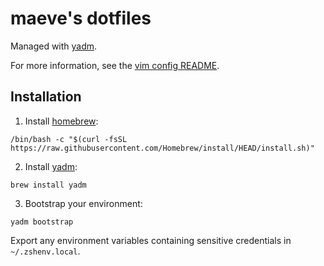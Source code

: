 # maeve's dotfiles

Managed with [yadm](https://thelocehiliosan.github.io/yadm/).

For more information, see the [vim config README](.config/nvim/README.md).

## Installation

1. Install [homebrew](https://brew.sh/):

```console
/bin/bash -c "$(curl -fsSL https://raw.githubusercontent.com/Homebrew/install/HEAD/install.sh)"
```

2. Install [yadm](https://yadm.io/):

```console
brew install yadm
```

3. Bootstrap your environment:

```console
yadm bootstrap
```

Export any environment variables containing sensitive credentials in
`~/.zshenv.local`.
